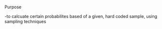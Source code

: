 Purpose

-to calcuate certain probabilites based of a given, hard coded sample, using sampling techniques